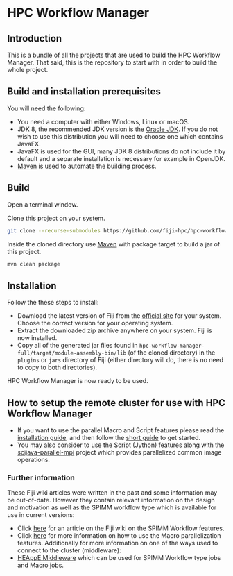 # HPC Workflow Manager
## Introduction
This is a bundle of all the projects that are used to build the HPC Workflow Manager.
That said, this is the repository to start with in order to build the whole project.

## Build and installation prerequisites
You will need the following:
* You need a computer with either Windows, Linux or macOS.
* JDK 8, the recommended JDK version is the [Oracle JDK](https://www.oracle.com/java/technologies/javase/javase-jdk8-downloads.html). If you do not wish to use this distribution you will need to choose one which contains JavaFX.
* JavaFX is used for the GUI, many JDK 8 distributions do not include it by default and a separate installation is necessary for example in OpenJDK.
* [Maven](https://maven.apache.org/) is used to automate the building process.

## Build
Open a terminal window.

Clone this project on your system.
``` bash
git clone --recurse-submodules https://github.com/fiji-hpc/hpc-workflow-manager-full
```

Inside the cloned directory use [Maven](https://maven.apache.org/) with package target to build a jar of this project.
``` bash
mvn clean package
```

## Installation
Follow the these steps to install:
* Download the latest version of Fiji from the [official site](https://fiji.sc/) for your system. Choose the correct version for your operating system.
* Extract the downloaded zip archive anywhere on your system. Fiji is now installed.
* Copy all of the generated jar files found in ```hpc-workflow-manager-full/target/module-assembly-bin/lib``` (of the cloned directory) in the ```plugins``` or ```jars``` directory of Fiji (either directory will do, there is no need to copy to both directories).

HPC Workflow Manager is now ready to be used.

## How to setup the remote cluster for use with HPC Workflow Manager
* If you want to use the parallel Macro and Script features please read the [installation guide](https://github.com/fiji-hpc/Ij1MPIWrapper/blob/master/README.md), and then follow the [short guide](https://github.com/fiji-hpc/Ij1MPIWrapper/wiki/Short-Guide) to get started.
* You may also consider to use the Script (Jython) features along with the [scijava-parallel-mpi](https://github.com/fiji-hpc/scijava-parallel-mpi/wiki/How-to-Install-and-Run) project which provides parallelized common image operations.

### Further information
These Fiji wiki articles were written in the past and some information may be out-of-date.
However they contain relevant information on the design and motivation as well as the SPIMM workflow type which is available for use in current versions:
* Click [here](https://imagej.net/SPIM_Workflow_Manager_For_HPC) for an article on the Fiji wiki on the SPIMM Workflow features.
* Click [here](https://imagej.net/HPC_Workflow_Manager) for more information on how to use the Macro parallelization features.
Additionally for more information on one of the ways used to connect to the cluster (middleware):
* [HEAppE Middleware](https://code.it4i.cz/ADAS/HEAppE/Middleware/-/wikis/home) which can be used for SPIMM Workflow type jobs and Macro jobs.

